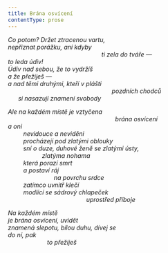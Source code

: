 ```yaml
---
title: Brána osvícení
contentType: prose
---
```


_Co potom? Držet ztracenou vartu,  
nepřiznat porážku, ani kdyby  
                                                       ti zela do tváře —  
to leda údiv!  
Údiv nad sebou, že to vydržíš  
a že přežiješ —  
a nad těmi druhými, kteří v plášti  
                                                             pozdních chodců  
      si nasazují znamení svobody_

_Ale na každém místě je vztyčena  
                                                               brána osvícení  
a oni  
         nevidouce a neviděni  
         procházejí pod zlatými oblouky  
         sní o duze, duhové ženě se zlatými ústy,  
                    zlatýma nohama  
         která porazí smrt  
         a postaví ráj  
                           na povrchu srdce  
         zatímco uvnitř klečí  
         modlící se sádrový chlapeček  
                                              uprostřed příboje_

_Na každém místě  
je brána osvícení, uvidět  
znamená slepotu, bílou duhu, dívej se  
do ní, pak  
                       to přežiješ_
